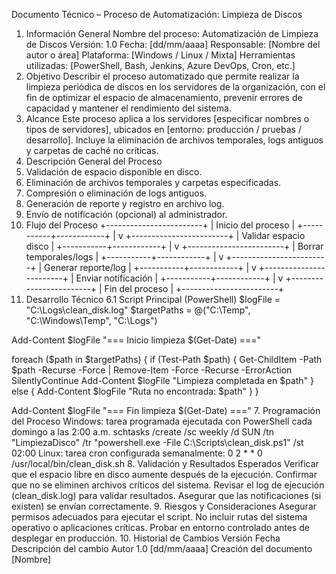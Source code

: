 Documento Técnico – Proceso de Automatización: Limpieza de Discos
1. Información General
Nombre del proceso: Automatización de Limpieza de Discos
Versión: 1.0
Fecha: [dd/mm/aaaa]
Responsable: [Nombre del autor o área]
Plataforma: [Windows / Linux / Mixta]
Herramientas utilizadas: [PowerShell, Bash, Jenkins, Azure DevOps, Cron, etc.]
2. Objetivo
Describir el proceso automatizado que permite realizar la limpieza periódica de discos en los servidores de la organización, con el fin de optimizar el espacio de almacenamiento, prevenir errores de capacidad y mantener el rendimiento del sistema.
3. Alcance
Este proceso aplica a los servidores [especificar nombres o tipos de servidores], ubicados en [entorno: producción / pruebas / desarrollo]. Incluye la eliminación de archivos temporales, logs antiguos y carpetas de caché no críticas.
4. Descripción General del Proceso
1. Validación de espacio disponible en disco.
2. Eliminación de archivos temporales y carpetas especificadas.
3. Compresión o eliminación de logs antiguos.
4. Generación de reporte y registro en archivo log.
5. Envío de notificación (opcional) al administrador.
5. Flujo del Proceso
+------------------------+
| Inicio del proceso     |
+-----------+------------+
            |
            v
+------------------------+
| Validar espacio disco  |
+-----------+------------+
            |
            v
+------------------------+
| Borrar temporales/logs |
+-----------+------------+
            |
            v
+------------------------+
| Generar reporte/log    |
+-----------+------------+
            |
            v
+------------------------+
| Enviar notificación    |
+-----------+------------+
            |
            v
+------------------------+
| Fin del proceso        |
+------------------------+
6. Desarrollo Técnico
6.1 Script Principal (PowerShell)
$logFile = "C:\Logs\clean_disk.log"
$targetPaths = @("C:\Temp", "C:\Windows\Temp", "C:\Logs")

Add-Content $logFile "=== Inicio limpieza $(Get-Date) ==="

foreach ($path in $targetPaths) {
    if (Test-Path $path) {
        Get-ChildItem -Path $path -Recurse -Force | Remove-Item -Force -Recurse -ErrorAction SilentlyContinue
        Add-Content $logFile "Limpieza completada en $path"
    } else {
        Add-Content $logFile "Ruta no encontrada: $path"
    }
}

Add-Content $logFile "=== Fin limpieza $(Get-Date) ==="
7. Programación del Proceso
Windows: tarea programada ejecutada con PowerShell cada domingo a las 2:00 a.m.
schtasks /create /sc weekly /d SUN /tn "LimpiezaDisco" /tr "powershell.exe -File C:\Scripts\clean_disk.ps1" /st 02:00
Linux: tarea cron configurada semanalmente:
0 2 * * 0 /usr/local/bin/clean_disk.sh
8. Validación y Resultados Esperados
Verificar que el espacio libre en disco aumente después de la ejecución.
Confirmar que no se eliminen archivos críticos del sistema.
Revisar el log de ejecución (clean_disk.log) para validar resultados.
Asegurar que las notificaciones (si existen) se envían correctamente.
9. Riesgos y Consideraciones
Asegurar permisos adecuados para ejecutar el script.
No incluir rutas del sistema operativo o aplicaciones críticas.
Probar en entorno controlado antes de desplegar en producción.
10. Historial de Cambios
Versión
Fecha
Descripción del cambio
Autor
1.0
[dd/mm/aaaa]
Creación del documento
[Nombre]


